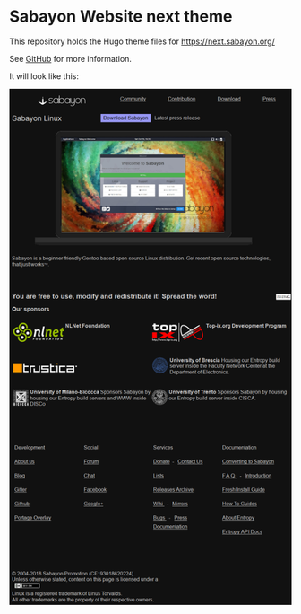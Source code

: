 # Sabayon Website next theme

This repository holds the Hugo theme files for https://next.sabayon.org/

See [GitHub](https://github.com/Sabayon/sabayon-website-next) for more
information.

It will look like this:

![Preview of next sabayon website](preview.png)
